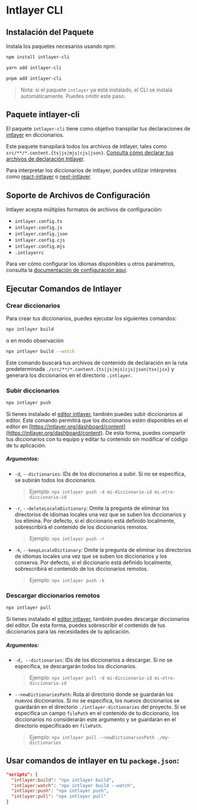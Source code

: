 # Intlayer CLI

## Instalación del Paquete

Instala los paquetes necesarios usando npm:

```bash
npm install intlayer-cli
```

```bash
yarn add intlayer-cli
```

```bash
pnpm add intlayer-cli
```

> Nota: si el paquete `intlayer` ya está instalado, el CLI se instala automáticamente. Puedes omitir este paso.

## Paquete intlayer-cli

El paquete `intlayer-cli` tiene como objetivo transpilar tus declaraciones de [intlayer](https://github.com/aymericzip/intlayer/blob/main/packages/intlayer/README.md) en diccionarios.

Este paquete transpilará todos los archivos de intlayer, tales como `src/**/*.content.{ts|js|mjs|cjs|json}`. [Consulta cómo declarar tus archivos de declaración Intlayer](https://github.com/aymericzip/intlayer/blob/main/packages/intlayer/README.md).

Para interpretar los diccionarios de intlayer, puedes utilizar intérpretes como [react-intlayer](https://github.com/aymericzip/intlayer/blob/main/packages/react-intlayer/README.md) o [next-intlayer](https://github.com/aymericzip/intlayer/blob/main/packages/next-intlayer/README.md).

## Soporte de Archivos de Configuración

Intlayer acepta múltiples formatos de archivos de configuración:

- `intlayer.config.ts`
- `intlayer.config.js`
- `intlayer.config.json`
- `intlayer.config.cjs`
- `intlayer.config.mjs`
- `.intlayerrc`

Para ver cómo configurar los idiomas disponibles u otros parámetros, consulta la [documentación de configuración aquí](https://github.com/aymericzip/intlayer/blob/main/docs/es/configuration.md).

## Ejecutar Comandos de Intlayer

### Crear diccionarios

Para crear tus diccionarios, puedes ejecutar los siguientes comandos:

```bash
npx intlayer build
```

o en modo observación

```bash
npx intlayer build --watch
```

Este comando buscará tus archivos de contenido de declaración en la ruta predeterminada `./src/**/*.content.{ts|js|mjs|cjs|json|tsx|jsx}` y generará los diccionarios en el directorio `.intlayer`.

### Subir diccionarios

```bash
npx intlayer push
```

Si tienes instalado el [editor intlayer](https://github.com/aymericzip/intlayer/blob/main/docs/es/intlayer_editor.md), también puedes subir diccionarios al editor. Este comando permitirá que los diccionarios estén disponibles en el editor en [https://intlayer.org/dashboard/content](https://intlayer.org/dashboard/content). De esta forma, puedes compartir tus diccionarios con tu equipo y editar tu contenido sin modificar el código de tu aplicación.

##### Argumentos:

- `-d`, `--dictionaries`: IDs de los diccionarios a subir. Si no se especifica, se subirán todos los diccionarios.
  > Ejemplo: `npx intlayer push -d mi-diccionario-id mi-otro-diccionario-id`
- `-r`, `--deleteLocaleDictionary`: Omite la pregunta de eliminar los directorios de idiomas locales una vez que se suben los diccionarios y los elimina. Por defecto, si el diccionario está definido localmente, sobrescribirá el contenido de los diccionarios remotos.
  > Ejemplo: `npx intlayer push -r`
- `-k`, `--keepLocaleDictionary`: Omite la pregunta de eliminar los directorios de idiomas locales una vez que se suben los diccionarios y los conserva. Por defecto, si el diccionario está definido localmente, sobrescribirá el contenido de los diccionarios remotos.
  > Ejemplo: `npx intlayer push -k`

### Descargar diccionarios remotos

```bash
npx intlayer pull
```

Si tienes instalado el [editor intlayer](https://github.com/aymericzip/intlayer/blob/main/docs/es/es/intlayer_editor.md), también puedes descargar diccionarios del editor. De esta forma, puedes sobrescribir el contenido de tus diccionarios para las necesidades de tu aplicación.

##### Argumentos:

- `-d, --dictionaries`: IDs de los diccionarios a descargar. Si no se especifica, se descargarán todos los diccionarios.
  > Ejemplo: `npx intlayer pull -d mi-diccionario-id mi-otro-diccionario-id`
- `--newDictionariesPath`: Ruta al directorio donde se guardarán los nuevos diccionarios. Si no se especifica, los nuevos diccionarios se guardarán en el directorio `./intlayer-dictionaries` del proyecto. Si se especifica un campo `filePath` en el contenido de tu diccionario, los diccionarios no considerarán este argumento y se guardarán en el directorio especificado en `filePath`.
  > Ejemplo: `npx intlayer pull --newDictionariesPath ./my-dictionaries`

## Usar comandos de intlayer en tu `package.json`:

```json
"scripts": {
  "intlayer:build": "npx intlayer build",
  "intlayer:watch": "npx intlayer build --watch",
  "intlayer:push": "npx intlayer push",
  "intlayer:pull": "npx intlayer pull"
}
```
